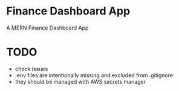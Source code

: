 # Finance Dashboard App

A MERN Finance Dashboard App


# TODO
- check issues
- .env files are intentionally missing and excluded from .gitignore
- they should be managed with AWS secrets manager